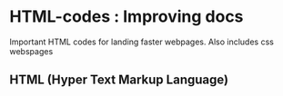 # HTML-codes : Improving docs
Important HTML codes for landing faster webpages.
Also includes css webspages
## HTML (Hyper Text Markup Language)
